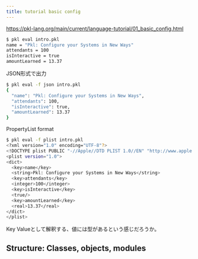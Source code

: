 ```yaml
---
title: tutorial basic config
---
```


https://pkl-lang.org/main/current/language-tutorial/01_basic_config.html

```sh
$ pkl eval intro.pkl
name = "Pkl: Configure your Systems in New Ways"
attendants = 100
isInteractive = true
amountLearned = 13.37
```

JSON形式で出力

```sh
$ pkl eval -f json intro.pkl
{
  "name": "Pkl: Configure your Systems in New Ways",
  "attendants": 100,
  "isInteractive": true,
  "amountLearned": 13.37
}
```

PropertyList format

```sh
$ pkl eval -f plist intro.pkl
<?xml version="1.0" encoding="UTF-8"?>
<!DOCTYPE plist PUBLIC "-//Apple//DTD PLIST 1.0//EN" "http://www.apple.com/DTDs/PropertyList-1.0.dtd">
<plist version="1.0">
<dict>
  <key>name</key>
  <string>Pkl: Configure your Systems in New Ways</string>
  <key>attendants</key>
  <integer>100</integer>
  <key>isInteractive</key>
  <true/>
  <key>amountLearned</key>
  <real>13.37</real>
</dict>
</plist>
```

Key Valueとして解釈する、値には型があるという感じだろうか。

## Structure: Classes, objects, modules


